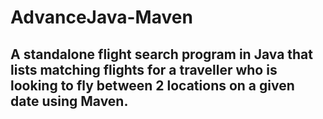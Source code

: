 # AdvanceJava-Maven
## A standalone flight search program in Java that lists matching flights for a traveller who is looking to fly between 2 locations on a given date using Maven.
